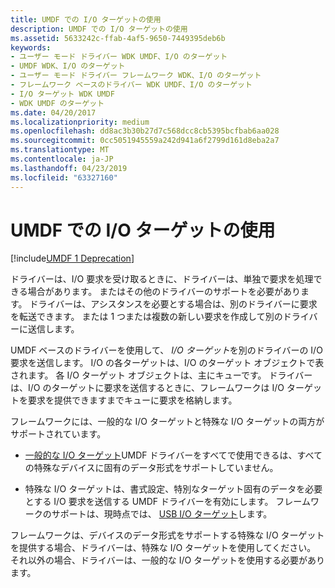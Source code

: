 ```yaml
---
title: UMDF での I/O ターゲットの使用
description: UMDF での I/O ターゲットの使用
ms.assetid: 5633242c-ffab-4af5-9650-7449395deb6b
keywords:
- ユーザー モード ドライバー WDK UMDF、I/O のターゲット
- UMDF WDK、I/O のターゲット
- ユーザー モード ドライバー フレームワーク WDK、I/O のターゲット
- フレームワーク ベースのドライバー WDK UMDF、I/O のターゲット
- I/O ターゲット WDK UMDF
- WDK UMDF のターゲット
ms.date: 04/20/2017
ms.localizationpriority: medium
ms.openlocfilehash: dd8ac3b30b27d7c568dcc8cb5395bcfbab6aa028
ms.sourcegitcommit: 0cc5051945559a242d941a6f2799d161d8eba2a7
ms.translationtype: MT
ms.contentlocale: ja-JP
ms.lasthandoff: 04/23/2019
ms.locfileid: "63327160"
---
```

# <a name="using-io-targets-in-umdf"></a>UMDF での I/O ターゲットの使用


[!include[UMDF 1 Deprecation](../umdf-1-deprecation.md)]

ドライバーは、I/O 要求を受け取るときに、ドライバーは、単独で要求を処理できる場合があります。 またはその他のドライバーのサポートを必要があります。 ドライバーは、アシスタンスを必要とする場合は、別のドライバーに要求を転送できます。 または 1 つまたは複数の新しい要求を作成して別のドライバーに送信します。

UMDF ベースのドライバーを使用して、 *I/O ターゲット*を別のドライバーの I/O 要求を送信します。 I/O の各ターゲットは、I/O のターゲット オブジェクトで表されます。 各 I/O ターゲット オブジェクトは、主にキューです。 ドライバーは、I/O のターゲットに要求を送信するときに、フレームワークは I/O ターゲットを要求を提供できますまでキューに要求を格納します。

フレームワークには、一般的な I/O ターゲットと特殊な I/O ターゲットの両方がサポートされています。

-   [一般的な I/O ターゲット](general-i-o-targets-in-umdf.md)UMDF ドライバーをすべてで使用できるは、すべての特殊なデバイスに固有のデータ形式をサポートしていません。

-   特殊な I/O ターゲットは、書式設定、特別なターゲット固有のデータを必要とする I/O 要求を送信する UMDF ドライバーを有効にします。 フレームワークのサポートは、現時点では、 [USB I/O ターゲット](usb-i-o-targets-in-umdf.md)します。

フレームワークは、デバイスのデータ形式をサポートする特殊な I/O ターゲットを提供する場合、ドライバーは、特殊な I/O ターゲットを使用してください。 それ以外の場合、ドライバーは、一般的な I/O ターゲットを使用する必要があります。

 

 





